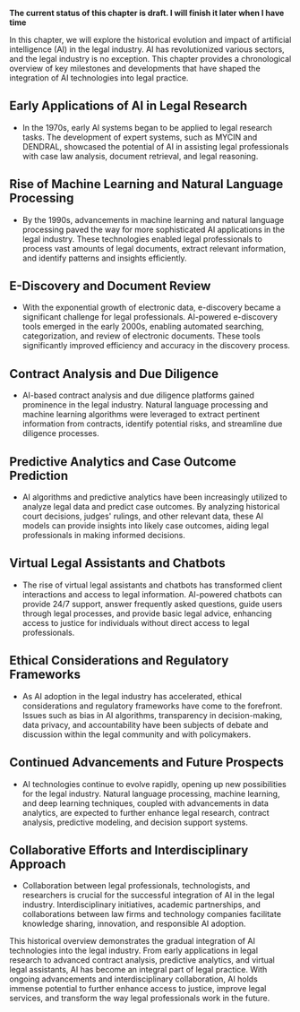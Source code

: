 **The current status of this chapter is draft. I will finish it later when I have time**

In this chapter, we will explore the historical evolution and impact of artificial intelligence (AI) in the legal industry. AI has revolutionized various sectors, and the legal industry is no exception. This chapter provides a chronological overview of key milestones and developments that have shaped the integration of AI technologies into legal practice.

Early Applications of AI in Legal Research
------------------------------------------

* In the 1970s, early AI systems began to be applied to legal research tasks. The development of expert systems, such as MYCIN and DENDRAL, showcased the potential of AI in assisting legal professionals with case law analysis, document retrieval, and legal reasoning.

Rise of Machine Learning and Natural Language Processing
--------------------------------------------------------

* By the 1990s, advancements in machine learning and natural language processing paved the way for more sophisticated AI applications in the legal industry. These technologies enabled legal professionals to process vast amounts of legal documents, extract relevant information, and identify patterns and insights efficiently.

E-Discovery and Document Review
-------------------------------

* With the exponential growth of electronic data, e-discovery became a significant challenge for legal professionals. AI-powered e-discovery tools emerged in the early 2000s, enabling automated searching, categorization, and review of electronic documents. These tools significantly improved efficiency and accuracy in the discovery process.

Contract Analysis and Due Diligence
-----------------------------------

* AI-based contract analysis and due diligence platforms gained prominence in the legal industry. Natural language processing and machine learning algorithms were leveraged to extract pertinent information from contracts, identify potential risks, and streamline due diligence processes.

Predictive Analytics and Case Outcome Prediction
------------------------------------------------

* AI algorithms and predictive analytics have been increasingly utilized to analyze legal data and predict case outcomes. By analyzing historical court decisions, judges' rulings, and other relevant data, these AI models can provide insights into likely case outcomes, aiding legal professionals in making informed decisions.

Virtual Legal Assistants and Chatbots
-------------------------------------

* The rise of virtual legal assistants and chatbots has transformed client interactions and access to legal information. AI-powered chatbots can provide 24/7 support, answer frequently asked questions, guide users through legal processes, and provide basic legal advice, enhancing access to justice for individuals without direct access to legal professionals.

Ethical Considerations and Regulatory Frameworks
------------------------------------------------

* As AI adoption in the legal industry has accelerated, ethical considerations and regulatory frameworks have come to the forefront. Issues such as bias in AI algorithms, transparency in decision-making, data privacy, and accountability have been subjects of debate and discussion within the legal community and with policymakers.

Continued Advancements and Future Prospects
-------------------------------------------

* AI technologies continue to evolve rapidly, opening up new possibilities for the legal industry. Natural language processing, machine learning, and deep learning techniques, coupled with advancements in data analytics, are expected to further enhance legal research, contract analysis, predictive modeling, and decision support systems.

Collaborative Efforts and Interdisciplinary Approach
----------------------------------------------------

* Collaboration between legal professionals, technologists, and researchers is crucial for the successful integration of AI in the legal industry. Interdisciplinary initiatives, academic partnerships, and collaborations between law firms and technology companies facilitate knowledge sharing, innovation, and responsible AI adoption.

This historical overview demonstrates the gradual integration of AI technologies into the legal industry. From early applications in legal research to advanced contract analysis, predictive analytics, and virtual legal assistants, AI has become an integral part of legal practice. With ongoing advancements and interdisciplinary collaboration, AI holds immense potential to further enhance access to justice, improve legal services, and transform the way legal professionals work in the future.
